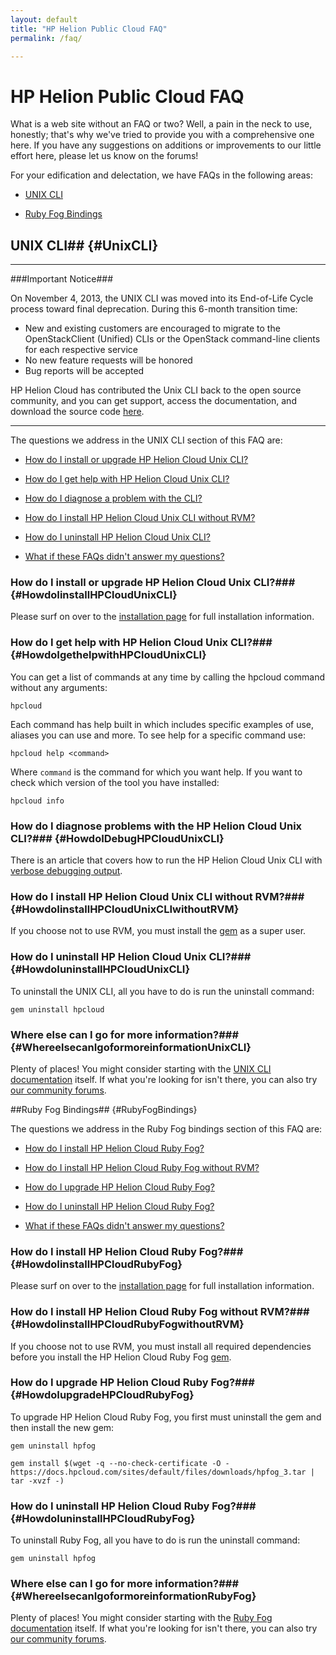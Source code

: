 ```yaml
---
layout: default
title: "HP Helion Public Cloud FAQ"
permalink: /faq/

---
```

# HP Helion Public Cloud FAQ

What is a web site without an FAQ or two?  Well, a pain in the neck to use, honestly; that's why we've tried to provide you with a comprehensive one here.  If you have any suggestions on additions or improvements to our little effort here, please let us know on the forums!



<!--reference ruby fog and unix cli to install pages

after uninstalling, you can install a new gem from [wherever]-->



For your edification and delectation, we have FAQs in the following areas:



* [UNIX CLI](#UnixCLI)

* [Ruby Fog Bindings](#RubyFogBindings)



## UNIX CLI## {#UnixCLI}

___________________

###Important Notice###

On November 4, 2013, the UNIX CLI was moved into its End-of-Life Cycle process toward final deprecation. During this 6-month transition time:

* New and existing customers are encouraged to migrate to the OpenStackClient (Unified) CLIs or the OpenStack command-line clients for each respective service
* No new feature requests will be honored
* Bug reports will be accepted

HP Helion Cloud has contributed the Unix CLI back to the open source community, and you can get support, access the documentation, and download the source code [here](https://github.com/hpcloud/unix_cli).

_________________________________________


The questions we address in the UNIX CLI section of this FAQ are:



* [How do I install or upgrade HP Helion Cloud Unix CLI?](#HowdoIinstallHPCloudUnixCLI)

* [How do I get help with HP Helion Cloud Unix CLI?](#HowdoIgethelpwithHPCloudUnixCLI)

* [How do I diagnose a problem with the CLI?](#HowdoIDebugHPCloudUnixCLI)

* [How do I install HP Helion Cloud Unix CLI without RVM?](#HowdoIinstallHPCloudUnixCLIwithoutRVM)

* [How do I uninstall HP Helion Cloud Unix CLI?](#HowdoIuninstallHPCloudUnixCLI)

* [What if these FAQs didn't answer my questions?](#WhereelsecanIgoformoreinformationUnixCLI)



### How do I install or upgrade HP Helion Cloud Unix CLI?### {#HowdoIinstallHPCloudUnixCLI}



Please surf on over to the [installation page](/cli/unix/2/install) for full installation information.



### How do I get help with HP Helion Cloud Unix CLI?### {#HowdoIgethelpwithHPCloudUnixCLI}



You can get a list of commands at any time by calling the hpcloud command without any arguments:



    hpcloud



Each command has help built in which includes specific examples of use, aliases you can use and more. To see help for a specific command use:



    hpcloud help <command>



Where `command` is the command for which you want help.  If you want to check which version of the tool you have installed:



    hpcloud info



### How do I diagnose problems with the HP Helion Cloud Unix CLI?### {#HowdoIDebugHPCloudUnixCLI}

 

There is an article that covers how to run the HP Helion Cloud Unix CLI with [verbose debugging output](/cli/unix/articles/debugging).

 

 

### How do I install HP Helion Cloud Unix CLI without RVM?### {#HowdoIinstallHPCloudUnixCLIwithoutRVM}



If you choose not to use RVM, you must install the [gem](/glossary#gem) as a super user.



### How do I uninstall HP Helion Cloud Unix CLI?### {#HowdoIuninstallHPCloudUnixCLI}



To uninstall the UNIX CLI, all you have to do is run the uninstall command:



    gem uninstall hpcloud



### Where else can I go for more information?### {#WhereelsecanIgoformoreinformationUnixCLI}



Plenty of places!  You might consider starting with the [UNIX CLI documentation](/cli/unix) itself.  If what you're looking for isn't there, you can also try [our community forums](https://community.hpcloud.com/).  


##Ruby Fog Bindings## {#RubyFogBindings}



The questions we address in the Ruby Fog bindings section of this FAQ are:



* [How do I install HP Helion Cloud Ruby Fog?](#HowdoIinstallHPCloudRubyFog)

* [How do I install HP Helion Cloud Ruby Fog without RVM?](#HowdoIinstallHPCloudRubyFogwithoutRVM)

* [How do I upgrade HP Helion Cloud Ruby Fog?](#HowdoIupgradeHPCloudRubyFog)

* [How do I uninstall HP Helion Cloud Ruby Fog?](#HowdoIuninstallHPCloudRubyFog)

* [What if these FAQs didn't answer my questions?](#WhereelsecanIgoformoreinformationRubyFog)



### How do I install HP Helion Cloud Ruby Fog?### {#HowdoIinstallHPCloudRubyFog}



Please surf on over to the [installation page](/bindings/fog/install) for full installation information.



### How do I install HP Helion Cloud Ruby Fog without RVM?### {#HowdoIinstallHPCloudRubyFogwithoutRVM}



If you choose not to use RVM, you must install all required dependencies before you install the HP Helion Cloud Ruby Fog [gem](/glossary#gem).



<!--link to nokogiri package and install information?-->



### How do I upgrade HP Helion Cloud Ruby Fog?### {#HowdoIupgradeHPCloudRubyFog}



To upgrade HP Helion Cloud Ruby Fog, you first must uninstall the gem and then install the new gem:



    gem uninstall hpfog

    gem install $(wget -q --no-check-certificate -O - https://docs.hpcloud.com/sites/default/files/downloads/hpfog_3.tar | tar -xvzf -)



### How do I uninstall HP Helion Cloud Ruby Fog?### {#HowdoIuninstallHPCloudRubyFog}



To uninstall Ruby Fog, all you have to do is run the uninstall command:



    gem uninstall hpfog



### Where else can I go for more information?### {#WhereelsecanIgoformoreinformationRubyFog}



Plenty of places!  You might consider starting with the [Ruby Fog documentation](/bindings/fog) itself.  If what you're looking for isn't there, you can also try [our community forums](https://community.hpcloud.com/). 



<!--I need the HTML for launching a support chat window-->



<!--

## Installation



## Deployment



## Windows CLI

-->
